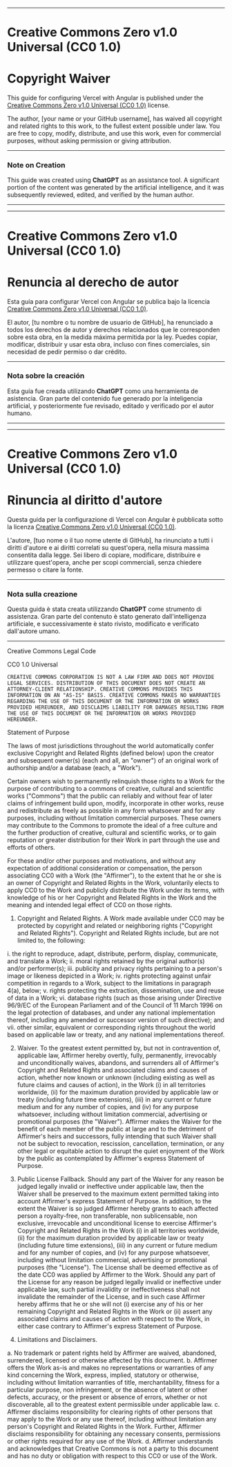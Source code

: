 
---
# Creative Commons Zero v1.0 Universal (CC0 1.0)
# Copyright Waiver

This guide for configuring Vercel with Angular is published under the [Creative Commons Zero v1.0 Universal (CC0 1.0)](https://creativecommons.org/publicdomain/zero/1.0/) license.

The author, [your name or your GitHub username], has waived all copyright and related rights to this work, to the fullest extent possible under law. You are free to copy, modify, distribute, and use this work, even for commercial purposes, without asking permission or giving attribution.

---

### Note on Creation

This guide was created using **ChatGPT** as an assistance tool. A significant portion of the content was generated by the artificial intelligence, and it was subsequently reviewed, edited, and verified by the human author.

---

---
# Creative Commons Zero v1.0 Universal (CC0 1.0)
# Renuncia al derecho de autor

Esta guía para configurar Vercel con Angular se publica bajo la licencia [Creative Commons Zero v1.0 Universal (CC0 1.0)](https://creativecommons.org/publicdomain/zero/1.0/).

El autor, [tu nombre o tu nombre de usuario de GitHub], ha renunciado a todos los derechos de autor y derechos relacionados que le corresponden sobre esta obra, en la medida máxima permitida por la ley. Puedes copiar, modificar, distribuir y usar esta obra, incluso con fines comerciales, sin necesidad de pedir permiso o dar crédito.

---

### Nota sobre la creación

Esta guía fue creada utilizando **ChatGPT** como una herramienta de asistencia. Gran parte del contenido fue generado por la inteligencia artificial, y posteriormente fue revisado, editado y verificado por el autor humano.

---

---
# Creative Commons Zero v1.0 Universal (CC0 1.0)
# Rinuncia al diritto d'autore

Questa guida per la configurazione di Vercel con Angular è pubblicata sotto la licenza [Creative Commons Zero v1.0 Universal (CC0 1.0)](https://creativecommons.org/publicdomain/zero/1.0/).

L'autore, [tuo nome o il tuo nome utente di GitHub], ha rinunciato a tutti i diritti d'autore e ai diritti correlati su quest'opera, nella misura massima consentita dalla legge. Sei libero di copiare, modificare, distribuire e utilizzare quest'opera, anche per scopi commerciali, senza chiedere permesso o citare la fonte.

---

### Nota sulla creazione

Questa guida è stata creata utilizzando **ChatGPT** come strumento di assistenza. Gran parte del contenuto è stato generato dall'intelligenza artificiale, e successivamente è stato rivisto, modificato e verificato dall'autore umano.

---

Creative Commons Legal Code

CC0 1.0 Universal

    CREATIVE COMMONS CORPORATION IS NOT A LAW FIRM AND DOES NOT PROVIDE
    LEGAL SERVICES. DISTRIBUTION OF THIS DOCUMENT DOES NOT CREATE AN
    ATTORNEY-CLIENT RELATIONSHIP. CREATIVE COMMONS PROVIDES THIS
    INFORMATION ON AN "AS-IS" BASIS. CREATIVE COMMONS MAKES NO WARRANTIES
    REGARDING THE USE OF THIS DOCUMENT OR THE INFORMATION OR WORKS
    PROVIDED HEREUNDER, AND DISCLAIMS LIABILITY FOR DAMAGES RESULTING FROM
    THE USE OF THIS DOCUMENT OR THE INFORMATION OR WORKS PROVIDED
    HEREUNDER.

Statement of Purpose

The laws of most jurisdictions throughout the world automatically confer
exclusive Copyright and Related Rights (defined below) upon the creator
and subsequent owner(s) (each and all, an "owner") of an original work of
authorship and/or a database (each, a "Work").

Certain owners wish to permanently relinquish those rights to a Work for
the purpose of contributing to a commons of creative, cultural and
scientific works ("Commons") that the public can reliably and without fear
of later claims of infringement build upon, modify, incorporate in other
works, reuse and redistribute as freely as possible in any form whatsoever
and for any purposes, including without limitation commercial purposes.
These owners may contribute to the Commons to promote the ideal of a free
culture and the further production of creative, cultural and scientific
works, or to gain reputation or greater distribution for their Work in
part through the use and efforts of others.

For these and/or other purposes and motivations, and without any
expectation of additional consideration or compensation, the person
associating CC0 with a Work (the "Affirmer"), to the extent that he or she
is an owner of Copyright and Related Rights in the Work, voluntarily
elects to apply CC0 to the Work and publicly distribute the Work under its
terms, with knowledge of his or her Copyright and Related Rights in the
Work and the meaning and intended legal effect of CC0 on those rights.

1. Copyright and Related Rights. A Work made available under CC0 may be
protected by copyright and related or neighboring rights ("Copyright and
Related Rights"). Copyright and Related Rights include, but are not
limited to, the following:

  i. the right to reproduce, adapt, distribute, perform, display,
     communicate, and translate a Work;
 ii. moral rights retained by the original author(s) and/or performer(s);
iii. publicity and privacy rights pertaining to a person's image or
     likeness depicted in a Work;
 iv. rights protecting against unfair competition in regards to a Work,
     subject to the limitations in paragraph 4(a), below;
  v. rights protecting the extraction, dissemination, use and reuse of data
     in a Work;
 vi. database rights (such as those arising under Directive 96/9/EC of the
     European Parliament and of the Council of 11 March 1996 on the legal
     protection of databases, and under any national implementation
     thereof, including any amended or successor version of such
     directive); and
vii. other similar, equivalent or corresponding rights throughout the
     world based on applicable law or treaty, and any national
     implementations thereof.

2. Waiver. To the greatest extent permitted by, but not in contravention
of, applicable law, Affirmer hereby overtly, fully, permanently,
irrevocably and unconditionally waives, abandons, and surrenders all of
Affirmer's Copyright and Related Rights and associated claims and causes
of action, whether now known or unknown (including existing as well as
future claims and causes of action), in the Work (i) in all territories
worldwide, (ii) for the maximum duration provided by applicable law or
treaty (including future time extensions), (iii) in any current or future
medium and for any number of copies, and (iv) for any purpose whatsoever,
including without limitation commercial, advertising or promotional
purposes (the "Waiver"). Affirmer makes the Waiver for the benefit of each
member of the public at large and to the detriment of Affirmer's heirs and
successors, fully intending that such Waiver shall not be subject to
revocation, rescission, cancellation, termination, or any other legal or
equitable action to disrupt the quiet enjoyment of the Work by the public
as contemplated by Affirmer's express Statement of Purpose.

3. Public License Fallback. Should any part of the Waiver for any reason
be judged legally invalid or ineffective under applicable law, then the
Waiver shall be preserved to the maximum extent permitted taking into
account Affirmer's express Statement of Purpose. In addition, to the
extent the Waiver is so judged Affirmer hereby grants to each affected
person a royalty-free, non transferable, non sublicensable, non exclusive,
irrevocable and unconditional license to exercise Affirmer's Copyright and
Related Rights in the Work (i) in all territories worldwide, (ii) for the
maximum duration provided by applicable law or treaty (including future
time extensions), (iii) in any current or future medium and for any number
of copies, and (iv) for any purpose whatsoever, including without
limitation commercial, advertising or promotional purposes (the
"License"). The License shall be deemed effective as of the date CC0 was
applied by Affirmer to the Work. Should any part of the License for any
reason be judged legally invalid or ineffective under applicable law, such
partial invalidity or ineffectiveness shall not invalidate the remainder
of the License, and in such case Affirmer hereby affirms that he or she
will not (i) exercise any of his or her remaining Copyright and Related
Rights in the Work or (ii) assert any associated claims and causes of
action with respect to the Work, in either case contrary to Affirmer's
express Statement of Purpose.

4. Limitations and Disclaimers.

 a. No trademark or patent rights held by Affirmer are waived, abandoned,
    surrendered, licensed or otherwise affected by this document.
 b. Affirmer offers the Work as-is and makes no representations or
    warranties of any kind concerning the Work, express, implied,
    statutory or otherwise, including without limitation warranties of
    title, merchantability, fitness for a particular purpose, non
    infringement, or the absence of latent or other defects, accuracy, or
    the present or absence of errors, whether or not discoverable, all to
    the greatest extent permissible under applicable law.
 c. Affirmer disclaims responsibility for clearing rights of other persons
    that may apply to the Work or any use thereof, including without
    limitation any person's Copyright and Related Rights in the Work.
    Further, Affirmer disclaims responsibility for obtaining any necessary
    consents, permissions or other rights required for any use of the
    Work.
 d. Affirmer understands and acknowledges that Creative Commons is not a
    party to this document and has no duty or obligation with respect to
    this CC0 or use of the Work.
